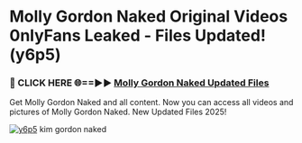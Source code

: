 # Molly Gordon Naked Original Videos 0nlyFans Leaked - Files Updated! (y6p5)

<h3>🔴 CLICK HERE 🌐==►► <a href="https://tinyurl.com/yckcrads" rel="nofollow">Molly Gordon Naked Updated Files</a></h3>

Get Molly Gordon Naked and all content. Now you can access all videos and pictures of Molly Gordon Naked. New Updated Files 2025!

[![y6p5](https://i.imgur.com/hpKpOFt.gif)](https://tinyurl.com/yckcrads)
kim gordon naked